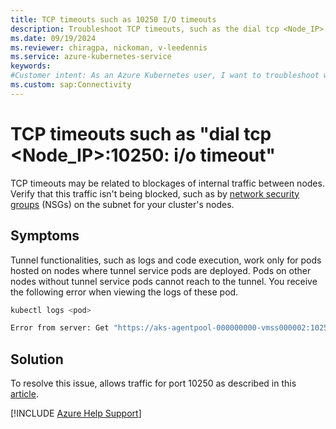 ```yaml
---
title: TCP timeouts such as 10250 I/O timeouts
description: Troubleshoot TCP timeouts, such as the dial tcp <Node_IP> 10250 i/o timeout error, that occur when you use an Azure Kubernetes Service (AKS) cluster.
ms.date: 09/19/2024
ms.reviewer: chiragpa, nickoman, v-leedennis
ms.service: azure-kubernetes-service
keywords:
#Customer intent: As an Azure Kubernetes user, I want to troubleshoot why I'm receiving TCP timeouts (such as 'dial tcp <Node_IP>:10250: i/o timeout') so that I can use my Azure Kubernetes Service (AKS) cluster successfully.
ms.custom: sap:Connectivity
---
```

# TCP timeouts such as "dial tcp <Node_IP>:10250: i/o timeout"

TCP timeouts may be related to blockages of internal traffic between nodes. Verify that this traffic isn't being blocked, such as by [network security groups](/azure/aks/concepts-security#azure-network-security-groups) (NSGs) on the subnet for your cluster's nodes.

## Symptoms
Tunnel functionalities, such as logs and code execution, work only for pods hosted on nodes where tunnel service pods are deployed. Pods on other nodes without tunnel service pods cannot reach to the tunnel. You receive the following error when viewing the logs of these pod.

```bash
kubectl logs <pod>

Error from server: Get "https://aks-agentpool-000000000-vmss000002:10250/containerLogs/vsm-mba-prod/mba-api-app-794f756bc5-5zfpw/technosvc": dial tcp <IP-Address>:10250: i/o timeout
```
## Solution

To resolve this issue, allows traffic for port 10250 as described in this [article](tunnel-connectivity-issues.md).

[!INCLUDE [Azure Help Support](../../../includes/azure-help-support.md)]
